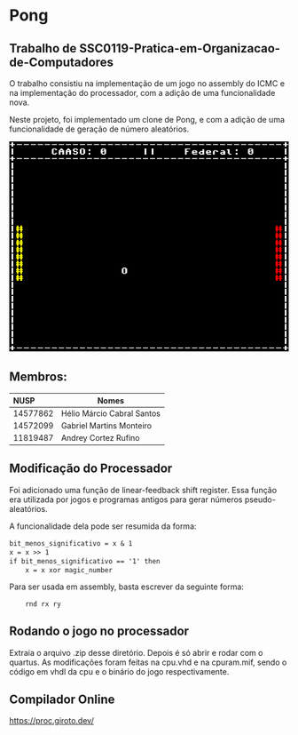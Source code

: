 # Pong
## Trabalho de SSC0119-Pratica-em-Organizacao-de-Computadores
O trabalho consistiu na implementação de um jogo no assembly do ICMC e
na implementação do processador, com a adição de uma funcionalidade nova.

Neste projeto, foi implementado um clone de Pong, e com a adição de uma
funcionalidade de geração de número aleatórios.

![Alt text](ojogo.png)

## Membros:
</td>
        </tr>
    </tbody>
</table>

| NUSP     | Nomes                      |
| :--------| ---------------------------|
| 14577862 | Hélio Márcio Cabral Santos |  
| 14572099 |  Gabriel Martins Monteiro  |
| 11819487 |    Andrey Cortez Rufino    |

## Modificação do Processador

Foi adicionado uma função de linear-feedback shift register. Essa função
era utilizada por jogos e programas antigos para gerar números pseudo-
aleatórios. 

A funcionalidade dela pode ser resumida da forma:
```
bit_menos_significativo = x & 1
x = x >> 1
if bit_menos_significativo == '1' then
    x = x xor magic_number
```

Para ser usada em assembly, basta escrever da seguinte forma:

```
    rnd rx ry
```

## Rodando o jogo no processador
Extraia o arquivo .zip desse diretório. Depois é só abrir e rodar com
o quartus. As modificações foram feitas na cpu.vhd e na cpuram.mif, sendo
o código em vhdl da cpu e o binário do jogo respectivamente.

## Compilador Online
https://proc.giroto.dev/
